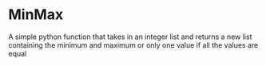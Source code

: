 # MinMax

A simple python function that takes in an integer list and returns a new list containing the minimum and maximum or only one value if all the values are equal